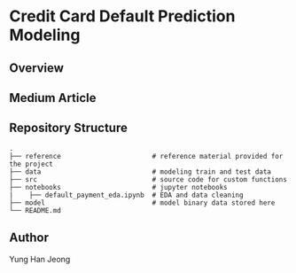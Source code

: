 # Credit Card Default Prediction Modeling


## Overview

## Medium Article

## Repository Structure
    .
    ├── reference                       # reference material provided for the project
    ├── data                            # modeling train and test data
    ├── src                             # source code for custom functions
    ├── notebooks                       # jupyter notebooks
    |    ├── default_payment_eda.ipynb  # EDA and data cleaning   
    ├── model                           # model binary data stored here
    └── README.md

## Author
Yung Han Jeong
